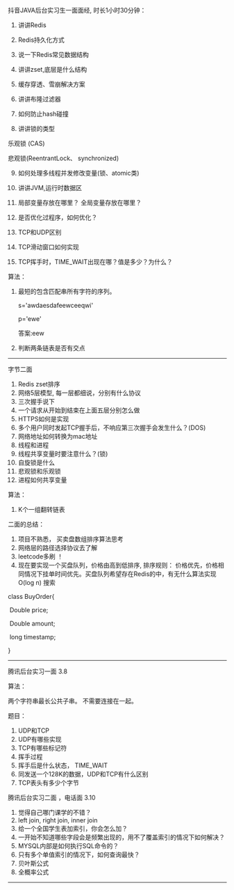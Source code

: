 抖音JAVA后台实习生一面面经, 时长1小时30分钟：
1. 讲讲Redis

2. Redis持久化方式

3. 说一下Redis常见数据结构

4. 讲讲zset,底层是什么结构

5. 缓存穿透、雪崩解决方案

6. 讲讲布隆过滤器

7. 如何防止hash碰撞

8. 讲讲锁的类型

  乐观锁 (CAS)

  悲观锁(ReentrantLock、 synchronized)

9. 如何处理多线程并发修改变量(锁、atomic类)

10. 讲讲JVM,运行时数据区

11. 局部变量存放在哪里？ 全局变量存放在哪里？

12. 是否优化过程序，如何优化？

13. TCP和UDP区别

14. TCP滑动窗口如何实现

15. TCP挥手时，TIME_WAIT出现在哪？值是多少？为什么？

算法：

1. 最短的包含匹配串所有字符的序列。

   s='awdaesdafeewceeqwi'

   p='ewe'

   答案:eew

2. 判断两条链表是否有交点

------

字节二面

1. Redis zset排序
2. 网络5层模型, 每一层都细说，分别有什么协议
3. 三次握手说下
4. 一个请求从开始到结束在上面五层分别怎么做
5. HTTPS如何是实现
6. 多个用户同时发起TCP握手后，不响应第三次握手会发生什么？(DOS)
7. 网络地址如何转换为mac地址
8. 线程和进程
9. 线程共享变量时要注意什么？(锁)
10. 自旋锁是什么
11. 悲观锁和乐观锁
12. 进程如何共享变量



算法：

1. K个一组翻转链表



二面的总结：

1. 项目不熟悉， 买卖盘数组排序算法思考
2. 网络层的路径选择协议去了解
3. leetcode多刷  ！
4. 现在要实现一个买盘队列，价格由高到低排序, 排序规则： 价格优先，价格相同情况下挂单时间优先。买盘队列希望存在Redis的中，有无什么算法实现O(log n) 搜索

class BuyOrder{

​		Double price;

​		Double amount;

​		long timestamp;

}

------

腾讯后台实习一面   3.8

算法：

两个字符串最长公共子串。 不需要连接在一起。



题目：

1. UDP和TCP
2. UDP有哪些实现
3. TCP有哪些标记符
4. 挥手过程
5. 挥手后是什么状态， TIME_WAIT
6. 同发送一个128K的数据，UDP和TCP有什么区别
7. TCP表头有多少个字节



腾讯后台实习二面 ，电话面   3.10



1. 觉得自己哪门课学的不错？
2. left join, right join, inner join
3. 给一个全国学生表加索引，你会怎么加？
4. 一开始不知道哪些字段会是频繁出现的，用不了覆盖索引的情况下如何解决？
5. MYSQL内部是如何执行SQL命令的？
6. 只有多个单值索引的情况下，如何查询最快？
7. 贝叶斯公式
8. 全概率公式

------

